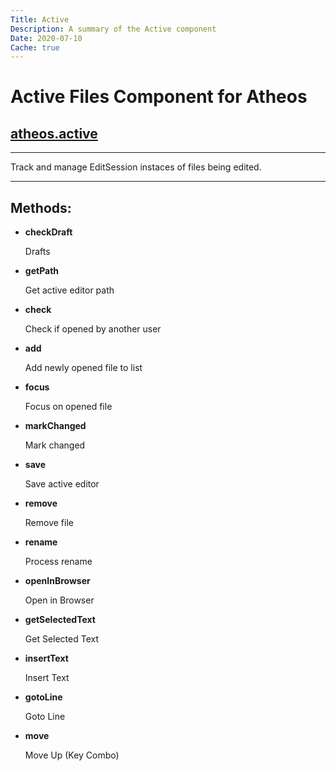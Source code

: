 ```yaml
---
Title: Active
Description: A summary of the Active component
Date: 2020-07-10
Cache: true
---
```

# Active Files Component for Atheos
## [atheos.active](https://github.com/Atheos/Atheos/blob/master/components/active/init.js)
---------------------------------

Track and manage EditSession instaces of files being edited.

---




## Methods:


-  **checkDraft**


   Drafts


-  **getPath**


   Get active editor path


-  **check**


   Check if opened by another user


-  **add**


   Add newly opened file to list


-  **focus**


   Focus on opened file


-  **markChanged**


   Mark changed


-  **save**


   Save active editor


-  **remove**


   Remove file


-  **rename**


   Process rename


-  **openInBrowser**


   Open in Browser


-  **getSelectedText**


   Get Selected Text


-  **insertText**


   Insert Text


-  **gotoLine**


   Goto Line


-  **move**


   Move Up (Key Combo)


